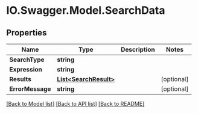 # IO.Swagger.Model.SearchData
## Properties

Name | Type | Description | Notes
------------ | ------------- | ------------- | -------------
**SearchType** | **string** |  | 
**Expression** | **string** |  | 
**Results** | [**List&lt;SearchResult&gt;**](SearchResult.md) |  | [optional] 
**ErrorMessage** | **string** |  | [optional] 

[[Back to Model list]](../README.md#documentation-for-models) [[Back to API list]](../README.md#documentation-for-api-endpoints) [[Back to README]](../README.md)

